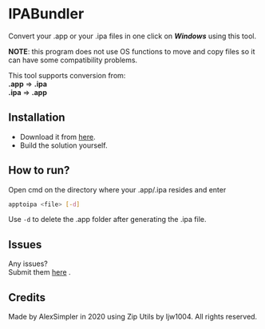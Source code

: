 # IPABundler
Convert your .app or your .ipa files in one click on **_Windows_** using this tool.

**NOTE**: this program does not use OS functions to move and copy files so it can have some compatibility problems.

This tool supports conversion from:<br>
**.app** ⇒ **.ipa**<br>
**.ipa** ⇒ **.app**

## Installation
- Download it from [here](https://github.com/AlexSimpler/IPABundler/releases/latest).
- Build the solution yourself.

## How to run?

Open cmd on the directory where your .app/.ipa resides and enter 
```bash
apptoipa <file> [-d]
```

Use `-d` to delete the .app folder after generating the .ipa file.

## Issues

Any issues?<br>
Submit them [here](https://github.com/AlexSimpler/apptoipa-converter/issues) .

## Credits

Made by AlexSimpler in 2020 using Zip Utils by ljw1004.
All rights reserved.
